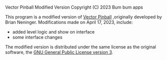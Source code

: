
Vector Pinball Modified Version
Copyright (C) 2023 Bum bum apps

This program is a modified version of [Vector Pinball](https://github.com/dozingcat/Vector-Pinball) ,originally developed by Brian Neninger.
Modifications made on April 17, 2023, include:
- added level logic and show on interface
- some interface changes

The modified version is distributed under the same license as the original software, the [GNU General Public License version 3](https://github.com/dozingcat/Vector-Pinball/blob/master/COPYING.txt).
